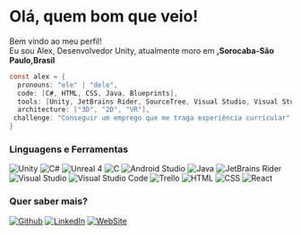 <h1> Olá, quem bom que veio!</h1>


<p>Bem vindo ao meu perfil! </br> Eu sou Alex, Desenvolvedor Unity, atualmente moro em <b>,Sorocaba-São Paulo,Brasil</b>

```c#
const alex = {
  pronouns: "ele" | "dele",
  code: [C#, HTML, CSS, Java, Blueprints],
  tools: [Unity, JetBrains Rider, SourceTree, Visual Studio, Visual Studio Code,],
  architecture: ["3D", "2D", "VR"],
 challenge: "Conseguir um emprego que me traga experiência curricular"
}
```



<h3>Linguagens e Ferramentas</h3>
<p>
  <img alt="Unity" <img src="https://img.shields.io/badge/unity-%23000000.svg?&style=for-the-badge&logo=unity&logoColor=white" />
  <img alt="C#" <img src="https://img.shields.io/badge/c%20sharp-%23239120.svg?&style=for-the-badge&logo=c%20sharp&logoColor=white" />
  <img alt="Unreal 4" <img src="https://img.shields.io/badge/unreal%20engine-%23313131.svg?&style=for-the-badge&logo=unreal%20engine&logoColor=white" />
  <img alt="C" <img src="https://img.shields.io/badge/blueprint-%23137CBD.svg?&style=for-the-badge&logo=blueprint&logoColor=white" />
  <img alt="Android Studio" <img src="https://img.shields.io/badge/android%20studio-%233DDC84.svg?&style=for-the-badge&logo=android%20studio&logoColor=black" />
  <img alt="Java" <img src="https://img.shields.io/badge/java-%23007396.svg?&style=for-the-badge&logo=java&logoColor=white" />
  <img alt="JetBrains Rider" <img src="https://img.shields.io/badge/rider-%23000000.svg?&style=for-the-badge&logo=rider&logoColor=white" />
  <img alt="Visual Studio" <img src="https://img.shields.io/badge/visual%20studio-%235C2D91.svg?&style=for-the-badge&logo=visual%20studio&logoColor=white" />
  <img alt="Visual Studio Code" <img src="https://img.shields.io/badge/visual%20studio%20code-%23007ACC.svg?&style=for-the-badge&logo=visual%20studio%20code&logoColor=white" />
  <img alt="Trello" <img src="https://img.shields.io/badge/trello-%230079BF.svg?&style=for-the-badge&logo=trello&logoColor=white" />
  <img alt="HTML" <img src="https://img.shields.io/badge/html5-%23E34F26.svg?&style=for-the-badge&logo=html5&logoColor=white" />
  <img alt="CSS" <img src="https://img.shields.io/badge/css3-%231572B6.svg?&style=for-the-badge&logo=css3&logoColor=white" />
  <img alt="React" <img src="https://img.shields.io/badge/react-%2361DAFB.svg?&style=for-the-badge&logo=react&logoColor=black" />
</p>
<h3>Quer saber mais?</h3>
<p><a href="https://github.com/Aleexmarcelo" target="_blank"><img alt="Github" src="https://img.shields.io/badge/GitHub-%2312100E.svg?&style=for-the-badge&logo=Github&logoColor=white" /></a> <a href="https://www.linkedin.com/in/alex-marcelo-b22a93210/" target="_blank"><img alt="LinkedIn" src="https://img.shields.io/badge/linkedin-%230077B5.svg?&style=for-the-badge&logo=linkedin&logoColor=white" /></a> <a href="https://alexmarcelo.com.br" target="_blank"><img alt="WebSite" src="https://img.shields.io/badge/website-000000?style=for-the-badge&logo=About.me&logoColor=white" /></a>
</p>

